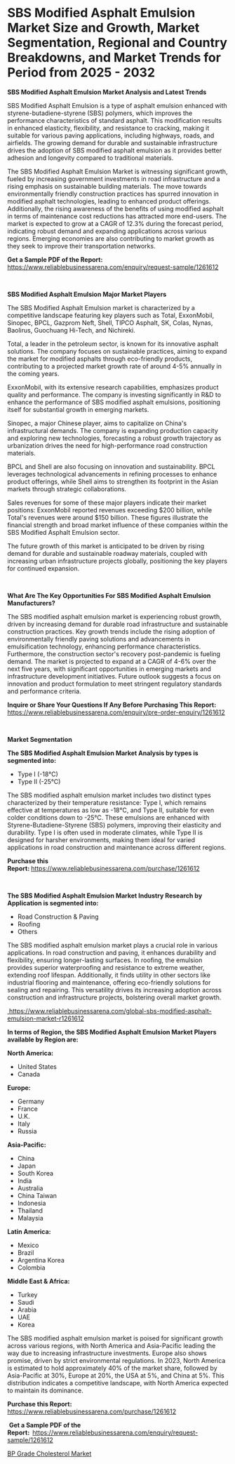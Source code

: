 <p><h1>SBS Modified Asphalt Emulsion Market Size and Growth, Market Segmentation, Regional and Country Breakdowns, and Market Trends for Period from 2025 -  2032</h1></p><p><strong>SBS Modified Asphalt Emulsion Market Analysis and Latest Trends</strong></p>
<p><p>SBS Modified Asphalt Emulsion is a type of asphalt emulsion enhanced with styrene-butadiene-styrene (SBS) polymers, which improves the performance characteristics of standard asphalt. This modification results in enhanced elasticity, flexibility, and resistance to cracking, making it suitable for various paving applications, including highways, roads, and airfields. The growing demand for durable and sustainable infrastructure drives the adoption of SBS modified asphalt emulsion as it provides better adhesion and longevity compared to traditional materials.</p><p>The SBS Modified Asphalt Emulsion Market is witnessing significant growth, fueled by increasing government investments in road infrastructure and a rising emphasis on sustainable building materials. The move towards environmentally friendly construction practices has spurred innovation in modified asphalt technologies, leading to enhanced product offerings. Additionally, the rising awareness of the benefits of using modified asphalt in terms of maintenance cost reductions has attracted more end-users. The market is expected to grow at a CAGR of 12.3% during the forecast period, indicating robust demand and expanding applications across various regions. Emerging economies are also contributing to market growth as they seek to improve their transportation networks.</p></p>
<p><strong>Get a Sample PDF of the Report:&nbsp;</strong> <a href="https://www.reliablebusinessarena.com/enquiry/request-sample/1261612?utm_campaign=2031&utm_medium=2&utm_source=Github&utm_content=ia&utm_term=02022025&utm_id=sbs-modified-asphalt-emulsion">https://www.reliablebusinessarena.com/enquiry/request-sample/1261612</a></p>
<p>&nbsp;</p>
<p><strong>SBS Modified Asphalt Emulsion Major Market Players</strong></p>
<p><p>The SBS Modified Asphalt Emulsion market is characterized by a competitive landscape featuring key players such as Total, ExxonMobil, Sinopec, BPCL, Gazprom Neft, Shell, TIPCO Asphalt, SK, Colas, Nynas, Baolirus, Guochuang Hi-Tech, and Nichireki. </p><p>Total, a leader in the petroleum sector, is known for its innovative asphalt solutions. The company focuses on sustainable practices, aiming to expand the market for modified asphalts through eco-friendly products, contributing to a projected market growth rate of around 4-5% annually in the coming years.</p><p>ExxonMobil, with its extensive research capabilities, emphasizes product quality and performance. The company is investing significantly in R&D to enhance the performance of SBS modified asphalt emulsions, positioning itself for substantial growth in emerging markets.</p><p>Sinopec, a major Chinese player, aims to capitalize on China's infrastructural demands. The company is expanding production capacity and exploring new technologies, forecasting a robust growth trajectory as urbanization drives the need for high-performance road construction materials.</p><p>BPCL and Shell are also focusing on innovation and sustainability. BPCL leverages technological advancements in refining processes to enhance product offerings, while Shell aims to strengthen its footprint in the Asian markets through strategic collaborations.</p><p>Sales revenues for some of these major players indicate their market positions: ExxonMobil reported revenues exceeding $200 billion, while Total's revenues were around $150 billion. These figures illustrate the financial strength and broad market influence of these companies within the SBS Modified Asphalt Emulsion sector.</p><p>The future growth of this market is anticipated to be driven by rising demand for durable and sustainable roadway materials, coupled with increasing urban infrastructure projects globally, positioning the key players for continued expansion.</p></p>
<p>&nbsp;</p>
<p><strong>What Are The Key Opportunities For SBS Modified Asphalt Emulsion Manufacturers?</strong></p>
<p><p>The SBS modified asphalt emulsion market is experiencing robust growth, driven by increasing demand for durable road infrastructure and sustainable construction practices. Key growth trends include the rising adoption of environmentally friendly paving solutions and advancements in emulsification technology, enhancing performance characteristics. Furthermore, the construction sector's recovery post-pandemic is fueling demand. The market is projected to expand at a CAGR of 4-6% over the next five years, with significant opportunities in emerging markets and infrastructure development initiatives. Future outlook suggests a focus on innovation and product formulation to meet stringent regulatory standards and performance criteria.</p></p>
<p><strong>Inquire or Share Your Questions If Any Before Purchasing This Report:</strong> <a href="https://www.reliablebusinessarena.com/enquiry/pre-order-enquiry/1261612?utm_campaign=2031&utm_medium=2&utm_source=Github&utm_content=ia&utm_term=02022025&utm_id=sbs-modified-asphalt-emulsion">https://www.reliablebusinessarena.com/enquiry/pre-order-enquiry/1261612</a></p>
<p>&nbsp;</p>
<p><strong>Market Segmentation</strong></p>
<p><strong>The SBS Modified Asphalt Emulsion Market Analysis by types is segmented into:</strong></p>
<p><ul><li>Type I (-18℃)</li><li>Type II (-25℃)</li></ul></p>
<p><p>The SBS modified asphalt emulsion market includes two distinct types characterized by their temperature resistance: Type I, which remains effective at temperatures as low as -18℃, and Type II, suitable for even colder conditions down to -25℃. These emulsions are enhanced with Styrene-Butadiene-Styrene (SBS) polymers, improving their elasticity and durability. Type I is often used in moderate climates, while Type II is designed for harsher environments, making them ideal for varied applications in road construction and maintenance across different regions.</p></p>
<p><strong>Purchase this Report:&nbsp;</strong><a href="https://www.reliablebusinessarena.com/purchase/1261612?utm_campaign=2031&utm_medium=2&utm_source=Github&utm_content=ia&utm_term=02022025&utm_id=sbs-modified-asphalt-emulsion">https://www.reliablebusinessarena.com/purchase/1261612</a></p>
<p>&nbsp;</p>
<p><strong>The SBS Modified Asphalt Emulsion Market Industry Research by Application is segmented into:</strong></p>
<p><ul><li>Road Construction & Paving</li><li>Roofing</li><li>Others</li></ul></p>
<p><p>The SBS modified asphalt emulsion market plays a crucial role in various applications. In road construction and paving, it enhances durability and flexibility, ensuring longer-lasting surfaces. In roofing, the emulsion provides superior waterproofing and resistance to extreme weather, extending roof lifespan. Additionally, it finds utility in other sectors like industrial flooring and maintenance, offering eco-friendly solutions for sealing and repairing. This versatility drives its increasing adoption across construction and infrastructure projects, bolstering overall market growth.</p></p>
<p><a href="https://www.reliablebusinessarena.com/global-sbs-modified-asphalt-emulsion-market-r1261612?utm_campaign=2031&utm_medium=2&utm_source=Github&utm_content=ia&utm_term=02022025&utm_id=sbs-modified-asphalt-emulsion">&nbsp;https://www.reliablebusinessarena.com/global-sbs-modified-asphalt-emulsion-market-r1261612</a></p>
<p><strong>In terms of Region, the SBS Modified Asphalt Emulsion Market Players available by Region are:</strong></p>
<p>
    <p> <strong> North America: </strong>
        <ul>
            <li>United States</li>
            <li>Canada</li>
        </ul>
        </p> 
    <p> <strong> Europe: </strong>
        <ul>
            <li>Germany</li>
            <li>France</li>
            <li>U.K.</li>
            <li>Italy</li>
            <li>Russia</li>
        </ul>
        </p> 
    <p> <strong> Asia-Pacific: </strong>
        <ul>
            <li>China</li>
            <li>Japan</li>
            <li>South Korea</li>
            <li>India</li>
            <li>Australia</li>
            <li>China Taiwan</li>
            <li>Indonesia</li>
            <li>Thailand</li>
            <li>Malaysia</li>
        </ul>
        </p> 
    <p> <strong> Latin America: </strong>
        <ul>
            <li>Mexico</li>
            <li>Brazil</li>
            <li>Argentina Korea</li>
            <li>Colombia</li>
        </ul>
        </p> 
    <p> <strong> Middle East & Africa: </strong>
        <ul>
            <li>Turkey</li>
            <li>Saudi</li>
            <li>Arabia</li>
            <li>UAE</li>
            <li>Korea</li>
        </ul>
    </p>
    </p>
<p><p>The SBS modified asphalt emulsion market is poised for significant growth across various regions, with North America and Asia-Pacific leading the way due to increasing infrastructure investments. Europe also shows promise, driven by strict environmental regulations. In 2023, North America is estimated to hold approximately 40% of the market share, followed by Asia-Pacific at 30%, Europe at 20%, the USA at 5%, and China at 5%. This distribution indicates a competitive landscape, with North America expected to maintain its dominance.</p></p>
<p><strong>Purchase this Report: </strong><a href="https://www.reliablebusinessarena.com/purchase/1261612?utm_campaign=2031&utm_medium=2&utm_source=Github&utm_content=ia&utm_term=02022025&utm_id=sbs-modified-asphalt-emulsion">https://www.reliablebusinessarena.com/purchase/1261612</a></p>
<p>&nbsp;<strong>Get a Sample PDF of the Report:&nbsp;&nbsp;</strong><a href="https://www.reliablebusinessarena.com/enquiry/request-sample/1261612?utm_campaign=2031&utm_medium=2&utm_source=Github&utm_content=ia&utm_term=02022025&utm_id=sbs-modified-asphalt-emulsion">https://www.reliablebusinessarena.com/enquiry/request-sample/1261612</a></p>
<p><strong></strong></p>
<p><p><a href="https://github.com/wileonie19657/Market-Research-Report-List-1/blob/main/bp-grade-cholesterol-market.md?utm_campaign=2031&utm_medium=2&utm_source=Github&utm_content=ia&utm_term=02022025&utm_id=sbs-modified-asphalt-emulsion">BP Grade Cholesterol Market</a></p></p>